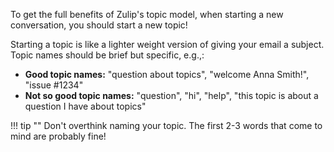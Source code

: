 To get the full benefits of Zulip's topic model, when starting a new
conversation, you should start a new topic!

Starting a topic is like a lighter weight version of giving your email a subject.
Topic names should be brief but specific, e.g.,:

* **Good topic names:** "question about topics", "welcome Anna Smith!", "issue #1234"
* **Not so good topic names:** "question", "hi", "help", "this topic is about
a question I have about topics"

!!! tip ""
    Don't overthink naming your topic. The first 2-3 words that come to mind
    are probably fine!

